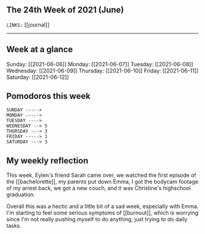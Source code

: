 ## The 24th Week of 2021 (June)
`LINKS:` [[journal]]

---
 ## Week at a glance

Sunday: [[2021-06-06]]
Monday: [[2021-06-07]]
Tuesday: [[2021-06-08]]
Wednesday: [[2021-06-09]]
Thursday: [[2021-06-10]]
Friday: [[2021-06-11]]
Saturday: [[2021-06-12]]

## Pomodoros this week
```
SUNDAY -----> 
MONDAY -----> 
TUESDAY ----> 
WEDNESDAY --> 5
THURSDAY ---> 3
FRIDAY -----> 1
SATURDAY ---> 3
```

## My weekly reflection
This week, Eylen's friend Sarah came over, we watched the first episode of the [[bachelorette]], my parents put down Emma, I got the bodycam footage of my arrest back, we got a new couch, and it was Christine's highschool graduation.

Overall this was a hectic and a little bit of a sad week, especially with Emma. I'm starting to feel some serious symptoms of [[burnout]], which is worrying since I'm not really pushing myself to do anything, just trying to do daily tasks. 